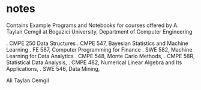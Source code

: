 # notes
Contains Example Programs and Notebooks for courses offered by A. Taylan Cemgil at Bogazici University, Department of Computer Engineering

. CMPE 250 Data Structures
. CMPE 547, Bayesian Statistics and Machine Learning 
. FE 587, Computer Programming for Finance 
. SWE 582, Machine Learning for Data Analytics
. CMPE 548, Monte Carlo Methods,
. CMPE 58R, Statistical Data Analysis,
. CMPE 482, Numerical Linear Algebra and Its Applications,
. SWE 546, Data Mining,

Ali Taylan Cemgil
